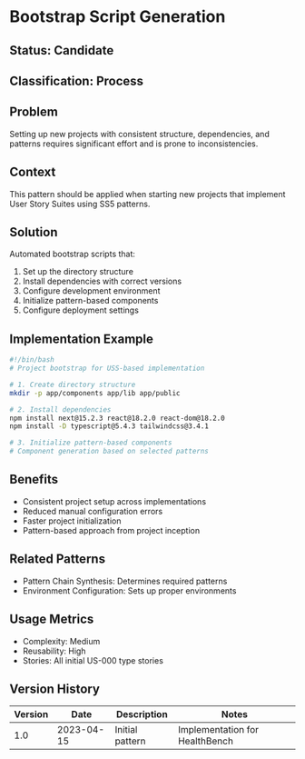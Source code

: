 # Bootstrap Script Generation

## Status: Candidate

## Classification: Process

## Problem
Setting up new projects with consistent structure, dependencies, and patterns requires significant effort and is prone to inconsistencies.

## Context
This pattern should be applied when starting new projects that implement User Story Suites using SS5 patterns.

## Solution
Automated bootstrap scripts that:
1. Set up the directory structure
2. Install dependencies with correct versions
3. Configure development environment
4. Initialize pattern-based components
5. Configure deployment settings

## Implementation Example
```bash
#!/bin/bash
# Project bootstrap for USS-based implementation

# 1. Create directory structure
mkdir -p app/components app/lib app/public

# 2. Install dependencies
npm install next@15.2.3 react@18.2.0 react-dom@18.2.0
npm install -D typescript@5.4.3 tailwindcss@3.4.1

# 3. Initialize pattern-based components
# Component generation based on selected patterns
```

## Benefits
- Consistent project setup across implementations
- Reduced manual configuration errors
- Faster project initialization
- Pattern-based approach from project inception

## Related Patterns
- Pattern Chain Synthesis: Determines required patterns
- Environment Configuration: Sets up proper environments

## Usage Metrics
- Complexity: Medium
- Reusability: High
- Stories: All initial US-000 type stories

## Version History
| Version | Date | Description | Notes |
|---------|------|-------------|-------|
| 1.0 | 2023-04-15 | Initial pattern | Implementation for HealthBench | 
